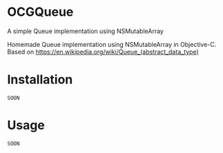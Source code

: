 # OCGQueue
A simple Queue implementation using NSMutableArray

Homemade Queue implementation using NSMutableArray in Objective-C.
Based on https://en.wikipedia.org/wiki/Queue_(abstract_data_type)

# Installation
```
SOON
```

# Usage
```
SOON
```
